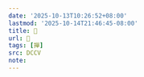 ```yaml
---
date: '2025-10-13T10:26:52+08:00'
lastmod: '2025-10-14T21:46:45-08:00'
title: 􄑧
url: 􄑧
tags: [攑]
src: DCCV
note:
---
```

